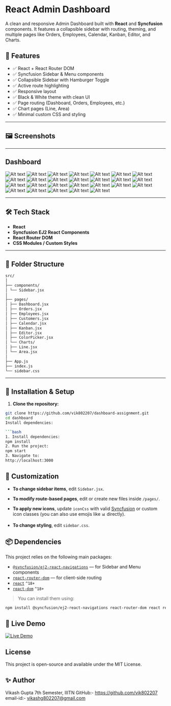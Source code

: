 # React Admin Dashboard

A clean and responsive Admin Dashboard built with **React** and **Syncfusion** components. It features a collapsible sidebar with routing, theming, and multiple pages like Orders, Employees, Calendar, Kanban, Editor, and Charts.

## 🚀 Features

- ✅ React + React Router DOM
- ✅ Syncfusion Sidebar & Menu components
- ✅ Collapsible Sidebar with Hamburger Toggle
- ✅ Active route highlighting
- ✅ Responsive layout
- ✅ Black & White theme with clean UI
- ✅ Page routing (Dashboard, Orders, Employees, etc.)
- ✅ Chart pages (Line, Area)
- ✅ Minimal custom CSS and styling

---


## 🖼️ Screenshots
---
## Dashboard
![Alt text](https://github.com/vik802207/dashboard-assignment/blob/main/img/Screenshot%20(433).png?raw=true)
![Alt text](https://github.com/vik802207/dashboard-assignment/blob/main/img/Screenshot%20(434).png?raw=true)
![Alt text](https://github.com/vik802207/dashboard-assignment/blob/main/img/Screenshot%20(435).png?raw=true)
![Alt text](https://github.com/vik802207/dashboard-assignment/blob/main/img/Screenshot%20(436).png?raw=true)
![Alt text](https://github.com/vik802207/dashboard-assignment/blob/main/img/Screenshot%20(459).png?raw=true)
![Alt text](https://github.com/vik802207/dashboard-assignment/blob/main/img/Screenshot%20(460).png?raw=true)
![Alt text](https://github.com/vik802207/dashboard-assignment/blob/main/img/Screenshot%20(461).png?raw=true)
![Alt text](https://github.com/vik802207/dashboard-assignment/blob/main/img/Screenshot%20(463).png?raw=true)
![Alt text](https://github.com/vik802207/dashboard-assignment/blob/main/img/Screenshot%20(441).png?raw=true)
![Alt text](https://github.com/vik802207/dashboard-assignment/blob/main/img/Screenshot%20(442).png?raw=true)
![Alt text](https://github.com/vik802207/dashboard-assignment/blob/main/img/Screenshot%20(443).png?raw=true)
![Alt text](https://github.com/vik802207/dashboard-assignment/blob/main/img/Screenshot%20(444).png?raw=true)
![Alt text](https://github.com/vik802207/dashboard-assignment/blob/main/img/Screenshot%20(445).png?raw=true)
![Alt text](https://github.com/vik802207/dashboard-assignment/blob/main/img/Screenshot%20(446).png?raw=true)
![Alt text](https://github.com/vik802207/dashboard-assignment/blob/main/img/Screenshot%20(447).png?raw=true)
![Alt text](https://github.com/vik802207/dashboard-assignment/blob/main/img/Screenshot%20(448).png?raw=true)
![Alt text](https://github.com/vik802207/dashboard-assignment/blob/main/img/Screenshot%20(449).png?raw=true)
![Alt text](https://github.com/vik802207/dashboard-assignment/blob/main/img/Screenshot%20(450).png?raw=true)
![Alt text](https://github.com/vik802207/dashboard-assignment/blob/main/img/Screenshot%20(451).png?raw=true)
![Alt text](https://github.com/vik802207/dashboard-assignment/blob/main/img/Screenshot%20(452).png?raw=true)
![Alt text](https://github.com/vik802207/dashboard-assignment/blob/main/img/Screenshot%20(453).png?raw=true)
![Alt text](https://github.com/vik802207/dashboard-assignment/blob/main/img/Screenshot%20(454).png?raw=true)
![Alt text](https://github.com/vik802207/dashboard-assignment/blob/main/img/Screenshot%20(455).png?raw=true)
![Alt text](https://github.com/vik802207/dashboard-assignment/blob/main/img/Screenshot%20(456).png?raw=true)
![Alt text](https://github.com/vik802207/dashboard-assignment/blob/main/img/Screenshot%20(457).png?raw=true)
![Alt text](https://github.com/vik802207/dashboard-assignment/blob/main/img/Screenshot%20(458).png?raw=true)

---

## 🛠️ Tech Stack

- **React**
- **Syncfusion EJ2 React Components**
- **React Router DOM**
- **CSS Modules / Custom Styles**

---

## 📁 Folder Structure
```bash
src/
│
├── components/
│ └── Sidebar.jsx
│
├── pages/
│ ├── Dashboard.jsx
│ ├── Orders.jsx
│ ├── Employees.jsx
│ ├── Customers.jsx
│ ├── Calendar.jsx
│ ├── Kanban.jsx
│ ├── Editor.jsx
│ ├── ColorPicker.jsx
│ └── Charts/
│ ├── Line.jsx
│ └── Area.jsx
│
├── App.js
├── index.js
└── sidebar.css
```

---

## 🔧 Installation & Setup

1. **Clone the repository:**

```bash
git clone https://github.com/vik802207/dashboard-assignment.git
cd dashboard
Install dependencies:

```bash
1. Install dependencies:
npm install
2. Run the project:
npm start
3. Navigate to:
http://localhost:3000
```
## 🎨 Customization

- **To change sidebar items**, edit `Sidebar.jsx`.

- **To modify route-based pages**, edit or create new files inside `/pages/`.

- **To apply new icons**, update `iconCss` with valid [Syncfusion](https://ej2.syncfusion.com/react/documentation/common/icon/) or custom icon classes (you can also use emojis like `📊` directly).

- **To change styling**, edit `sidebar.css`.
## 📦 Dependencies

This project relies on the following main packages:

- [`@syncfusion/ej2-react-navigations`](https://www.npmjs.com/package/@syncfusion/ej2-react-navigations) — for Sidebar and Menu components  
- [`react-router-dom`](https://www.npmjs.com/package/react-router-dom) — for client-side routing  
- [`react`](https://www.npmjs.com/package/react) `^18+`  
- [`react-dom`](https://www.npmjs.com/package/react-dom) `^18+`

> You can install them using:
```bash
npm install @syncfusion/ej2-react-navigations react-router-dom react react-dom
```

## 🚀 Live Demo

[![Live Demo](https://img.shields.io/badge/View-Live-green?style=for-the-badge&logo=github)](https://dashboard-assignment-snowy.vercel.app/)

## License
This project is open-source and available under the MIT License.

## ✨ Author
Vikash Gupta
7th Semester, IIITN
GitHub:- https://github.com/vik802207
email-id:- vikashg802207@gmail.com
